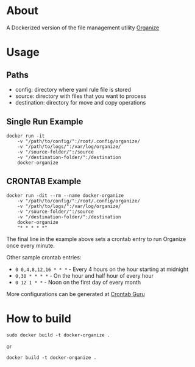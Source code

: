 # About
A Dockerized version of the file management utility [Organize](https://github.com/tfeldmann/organize)

# Usage
## Paths
- config: directory where yaml rule file is stored
- source: directory with files that you want to process
- destination: directory for move and copy operations

## Single Run Example
```
docker run -it
	-v "/path/to/config/":/root/.config/organize/
	-v "/path/to/logs/":/var/log/organize/
	-v "/source-folder/":/source
	-v "/destination-folder/":/destination
	docker-organize
```

## CRONTAB Example
```
docker run -dit --rm --name docker-organize
	-v "/path/to/config/":/root/.config/organize/
	-v "/path/to/logs/":/var/log/organize/
	-v "/source-folder/":/source
	-v "/destination-folder/":/destination
	docker-organize
	"* * * * *"
```

The final line in the example above sets a crontab entry to run Organize once every minute.

Other sample crontab entries:
- `0 0,4,8,12,16 * * *` - Every 4 hours on the hour starting at midnight
- `0,30 * * * *` - On the hour and half hour of every hour
- `0 12 1 * *` - Noon on the first day of every month

More configurations can be generated at [Crontab Guru](https://crontab.guru/#0_*_*_*_*)

# How to build
```
sudo docker build -t docker-organize .
```
or
``` 
docker build -t docker-organize .
```
